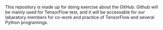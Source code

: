 This repository is made up for doing exercise about the GitHub.
Github will be mainly used for TensorFlow test, and it will be
accessable for our labaratory members for co-work and practice
of TensorFlow and several Python programings.
